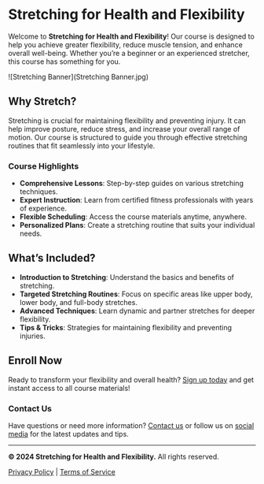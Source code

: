 # Stretching for Health and Flexibility

Welcome to **Stretching for Health and Flexibility**! Our course is designed to help you achieve greater flexibility, reduce muscle tension, and enhance overall well-being. Whether you’re a beginner or an experienced stretcher, this course has something for you.

![Stretching Banner](Stretching Banner.jpg)

## Why Stretch?

Stretching is crucial for maintaining flexibility and preventing injury. It can help improve posture, reduce stress, and increase your overall range of motion. Our course is structured to guide you through effective stretching routines that fit seamlessly into your lifestyle.

### Course Highlights

- **Comprehensive Lessons**: Step-by-step guides on various stretching techniques.
- **Expert Instruction**: Learn from certified fitness professionals with years of experience.
- **Flexible Scheduling**: Access the course materials anytime, anywhere.
- **Personalized Plans**: Create a stretching routine that suits your individual needs.

## What’s Included?

- **Introduction to Stretching**: Understand the basics and benefits of stretching.
- **Targeted Stretching Routines**: Focus on specific areas like upper body, lower body, and full-body stretches.
- **Advanced Techniques**: Learn dynamic and partner stretches for deeper flexibility.
- **Tips & Tricks**: Strategies for maintaining flexibility and preventing injuries.

## Enroll Now

Ready to transform your flexibility and overall health? [Sign up today](#) and get instant access to all course materials!

### Contact Us

Have questions or need more information? [Contact us](mailto:youremail@example.com) or follow us on [social media](#) for the latest updates and tips.

---

**© 2024 Stretching for Health and Flexibility.** All rights reserved.

[Privacy Policy](#) | [Terms of Service](#)
